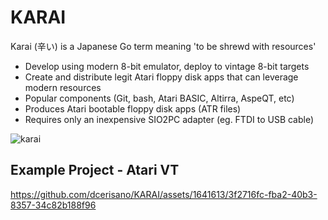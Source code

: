 # KARAI 
Karai (辛い) is a Japanese Go term meaning 'to be shrewd with resources'
- Develop using modern 8-bit emulator, deploy to vintage 8-bit targets
- Create and distribute legit Atari floppy disk apps that can leverage modern resources
- Popular components (Git, bash, Atari BASIC, Altirra, AspeQT, etc)
- Produces Atari bootable floppy disk apps (ATR files)
- Requires only an inexpensive SIO2PC adapter (eg. FTDI to USB cable)
  
![karai](https://github.com/dcerisano/KARAI/assets/1641613/b21c123c-2059-4d54-b0e1-69c76d53f63e)


## Example Project - Atari VT


https://github.com/dcerisano/KARAI/assets/1641613/3f2716fc-fba2-40b3-8357-34c82b188f96





  


